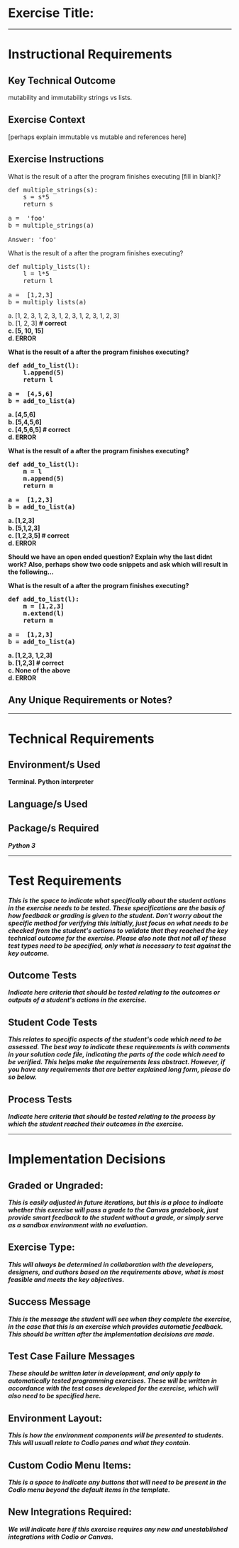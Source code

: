 # Exercise Title:
---
# Instructional Requirements
## Key Technical Outcome
mutability and immutability
strings vs lists.
## Exercise Context
[perhaps explain immutable vs mutable and references here]

## Exercise Instructions

What is the result of a after the program finishes executing [fill in blank]?

<pre>
def multiple_strings(s):
    s = s*5
    return s

a =  'foo'
b = multiple_strings(a)

Answer: 'foo'
</pre>

What is the result of a after the program finishes executing?

<pre>
def multiply_lists(l):
    l = l*5
    return l

a =  [1,2,3]
b = multiply_lists(a)
</pre>

a. [1, 2, 3, 1, 2, 3, 1, 2, 3, 1, 2, 3, 1, 2, 3]<br>
b. [1, 2, 3] <b> # correct <b></br>
c. [5, 10, 15] <br>
d. ERROR


What is the result of a after the program finishes executing?

<pre>
def add_to_list(l):
    l.append(5)
    return l

a =  [4,5,6]
b = add_to_list(a)
</pre>

a. [4,5,6]<br>
b. [5,4,5,6] <br> 
c. [4,5,6,5]<b> # correct </b> <br>
d. ERROR

What is the result of a after the program finishes executing?

<pre>
def add_to_list(l):
    m = l
    m.append(5)
    return m

a =  [1,2,3]
b = add_to_list(a)
</pre>

a. [1,2,3]<br>
b. [5,1,2,3] <br> 
c. [1,2,3,5]<b> # correct </b> <br>
d. ERROR

Should we have an open ended question?
Explain why the last didnt work?
Also, perhaps show two code snippets and ask which will result in the following...

What is the result of a after the program finishes executing?

<pre>
def add_to_list(l):
    m = [1,2,3]
    m.extend(l)
    return m

a =  [1,2,3]
b = add_to_list(a)
</pre>

a. [1,2,3, 1,2,3]<br>
b. [1,2,3] <b> # correct </b> <br> 
c. None of the above<br>
d. ERROR


## Any Unique Requirements or Notes?

---
# Technical Requirements
<em><strong></strong></em>

## Environment/s Used
Terminal. Python interpreter

## Language/s Used
<em></em>

## Package/s Required
<em>Python 3</em>

---
# Test Requirements
<em>This is the space to indicate what specifically about the student actions in the exercise needs to be tested. These specifications are the basis of how feedback or grading is given to the student. <strong>Don't worry about the specific method for verifying this initially, just focus on what needs to be checked from the student's actions to validate that they reached the key technical outcome for the exercise. Please also note that not all of these test types need to be specified, only what is necessary to test against the key outcome.</strong></em>

## Outcome Tests
<em>Indicate here criteria that should be tested relating to the outcomes or outputs of a student's actions in the exercise.</em>

## Student Code Tests
<em>This relates to specific aspects of the student's code which need to be assessed. The best way to indicate these requirements is with comments in your solution code file, indicating the parts of the code which need to be verified. This helps make the requirements less abstract. However, if you have any requirements that are better explained long form, please do so below.</em>

## Process Tests
<em>Indicate here criteria that should be tested relating to the process by which the student reached their outcomes in the exercise.</em>

---
#  Implementation Decisions

## Graded or Ungraded:
<em>This is easily adjusted in future iterations, but this is a place to indicate whether this exercise will pass a grade to the Canvas gradebook, just provide smart feedback to the student without a grade, or simply serve as a sandbox environment with no evaluation.</em>

## Exercise Type:
<em>This will always be determined in collaboration with the developers, designers, and authors based on the requirements above, what is most feasible and meets the key objectives.</em>

## Success Message
<em>This is the message the student will see when they complete the exercise, in the case that this is an exercise which provides automatic feedback. This should be written after the implementation decisions are made.</em>

## Test Case Failure Messages
<em>These should be written later in development, and only apply to automatically tested programming exercises. These will be written in accordance with the test cases developed for the exercise, which will also need to be specified here.</em>

## Environment Layout:
<em>This is how the environment components will be presented to students. This will usuall relate to Codio panes and what they contain.</em>

## Custom Codio Menu Items:
<em>This is a space to indicate any buttons that will need to be present in the Codio menu beyond the default items in the template.</em>

## New Integrations Required:
<em>We will indicate here if this exercise requires any new and unestablished integrations with Codio or Canvas.</em>
